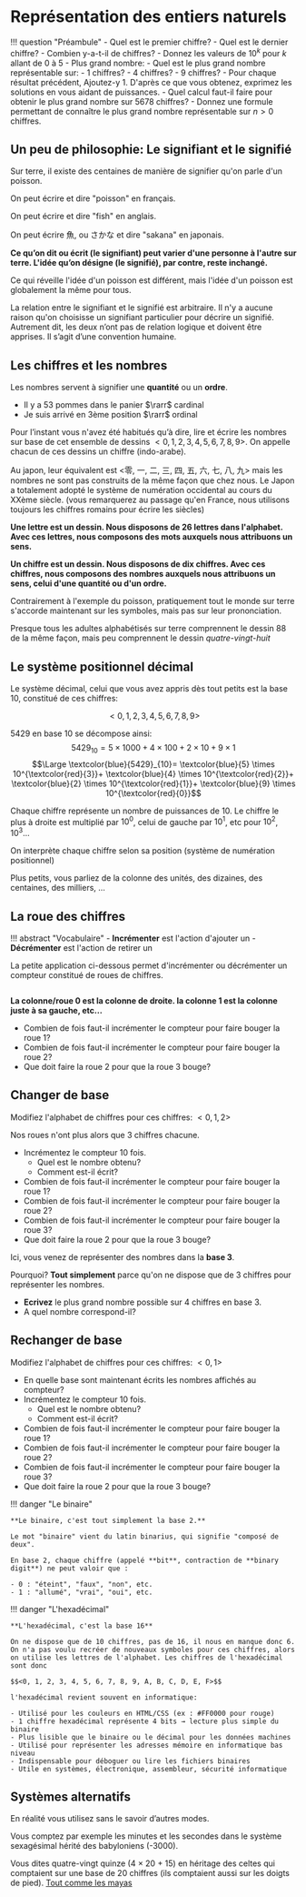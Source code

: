 # Représentation des entiers naturels


!!! question "Préambule"
    - Quel est le premier chiffre?
    - Quel est le dernier chiffre?
    - Combien y-a-t-il de chiffres?
    - Donnez les valeurs de $10^k$ pour $k$ allant de 0 à 5
    - Plus grand nombre:
        - Quel est le plus grand nombre représentable sur:
            - 1 chiffres?
            - 4 chiffres?
            - 9 chiffres?
        - Pour chaque résultat précédent, Ajoutez-y 1. D'après ce que vous obtenez, exprimez les solutions en vous aidant de puissances.
        - Quel calcul faut-il faire pour obtenir le plus grand nombre sur 5678 chiffres?
        - Donnez une formule permettant de connaître le plus grand nombre représentable sur $n>0$ chiffres.

## Un peu de philosophie: Le signifiant et le signifié

Sur terre, il existe des centaines de manière de signifier qu'on parle d'un poisson.

On peut écrire et dire "poisson" en français.

On peut écrire et dire "fish" en anglais.

On peut écrire 魚, ou さかな et dire "sakana" en japonais.

**Ce qu’on dit ou écrit (le signifiant) peut varier d'une personne à l'autre sur terre. L'idée qu’on désigne (le signifié), par contre, reste inchangé.**

Ce qui réveille l'idée d'un poisson est différent, mais l'idée d'un poisson est globalement la même pour tous.

La relation entre le signifiant et le signifié est arbitraire. Il n'y a aucune raison qu'on choisisse un signifiant particulier pour décrire un signifié. Autrement dit, les deux n’ont pas de relation logique et doivent être apprises. Il s’agit d’une convention humaine.

## Les chiffres et les nombres

Les nombres servent à signifier une **quantité** ou un **ordre**.

- Il y a 53 pommes dans le panier $\rarr$ cardinal
- Je suis arrivé en 3ème position $\rarr$ ordinal

Pour l’instant vous n'avez été habitués qu’à dire, lire et écrire les nombres sur base de cet ensemble de dessins $<0, 1, 2, 3, 4, 5, 6, 7, 8, 9>$. On appelle chacun de ces dessins un chiffre (indo-arabe).

Au japon, leur équivalent est <零, 一, 二, 三, 四, 五, 六, 七, 八, 九> mais les nombres ne sont pas construits de la même façon que chez nous. Le Japon a totalement adopté le système de numération occidental au cours du XXème siècle. (vous remarquerez au passage qu'en France, nous utilisons toujours les chiffres romains pour écrire les siècles) 

**Une lettre est un dessin. Nous disposons de 26 lettres dans l'alphabet.
Avec ces lettres, nous composons des mots auxquels nous attribuons un sens.**

**Un chiffre est un dessin. Nous disposons de dix chiffres. 
Avec ces chiffres, nous composons des nombres auxquels nous attribuons un sens, celui d'une quantité ou d'un ordre.**

Contrairement à l'exemple du poisson, pratiquement tout le monde sur terre s'accorde maintenant sur les symboles, mais pas sur leur prononciation.

Presque tous les adultes alphabétisés sur terre comprennent le dessin $88$ de la même façon, mais peu comprennent le dessin $quatre\text{-}vingt\text{-}huit$


## Le système positionnel décimal

Le système décimal, celui que vous avez appris dès tout petits est la base 10, constitué de ces chiffres: 

$$<0, 1, 2, 3, 4, 5, 6, 7, 8, 9>$$

$5429$ en base 10 se décompose ainsi:
$$5429_{10}=5 \times 1000+4 \times 100+2 \times 10+9 \times 1$$
$$\Large \textcolor{blue}{5429}_{10}= \textcolor{blue}{5} \times 10^{\textcolor{red}{3}}+ \textcolor{blue}{4} \times 10^{\textcolor{red}{2}}+ \textcolor{blue}{2} \times 10^{\textcolor{red}{1}}+ \textcolor{blue}{9} \times 10^{\textcolor{red}{0}}$$

Chaque chiffre représente un nombre de puissances de 10.
Le chiffre le plus à droite est multiplié par $10^0$, celui de gauche par $10^1$, etc pour $10^2$, $10^3$...

On interprète chaque chiffre selon sa position (système de numération positionnel)

Plus petits, vous parliez de la colonne des unités, des dizaines, des centaines, des milliers, ...


## La roue des chiffres

!!! abstract "Vocabulaire"
    - **Incrémenter** est l'action d'ajouter un
    - **Décrémenter** est l'action de retirer un 

La petite application ci-dessous permet d'incrémenter ou décrémenter un compteur constitué de roues de chiffres.




<div class="parametres" id="parametres"></div>
<div id="compteur"></div>


  <script>
    let compteurActuel = null;

    function creerCompteur(id, alphabet, chiffres) {
      const base = alphabet.length;
      const container = document.getElementById(id);
      container.innerHTML = "";

      const compteurEl = document.createElement("div");
      compteurEl.className = "compteur";

      const lignes = document.createElement("div");
      lignes.className = "chiffres";
      compteurEl.appendChild(lignes);

      const boutons = document.createElement("div");
      const plus = document.createElement("button");
      const moins = document.createElement("button");
      plus.className = moins.className = "global";
      plus.textContent = "+";
      moins.textContent = "−";
      boutons.appendChild(plus);
      boutons.appendChild(moins);
      compteurEl.appendChild(boutons);

      const affichage = document.createElement("div");
      affichage.className = "valeur";
      compteurEl.appendChild(affichage);

      container.appendChild(compteurEl);

      const colonnes = [];

      for (let i = 0; i < chiffres; i++) {
        const col = document.createElement("div");
        col.className = "colonne";

        const wrap = document.createElement("div");
        wrap.className = "roue-wrapper";

        const roue = document.createElement("div");
        roue.className = "roue";

        const span0 = document.createElement("span");
        span0.textContent = alphabet[0];
        roue.appendChild(span0);

        wrap.appendChild(roue);
        col.appendChild(wrap);
        lignes.appendChild(col);

        colonnes.push({ roue, current: 0, animating: false });
      }

      function majColonne(i, newVal, direction) {
        const col = colonnes[i];
        if (col.animating || col.current === newVal) return;

        const span = document.createElement("span");
        span.textContent = alphabet[newVal];
        col.current = newVal;
        col.animating = true;

        if (direction > 0) {
          col.roue.appendChild(span);
          requestAnimationFrame(() => {
            col.roue.classList.add("animate");
            col.roue.style.transform = "translateY(-2em)";
          });
        } else {
          col.roue.prepend(span);
          col.roue.style.transform = "translateY(-2em)";
          col.roue.offsetHeight;
          col.roue.classList.add("animate");
          col.roue.style.transform = "translateY(0)";
        }

        setTimeout(() => {
          col.roue.classList.remove("animate");
          col.roue.style.transform = "translateY(0)";
          col.roue.innerHTML = `<span>${alphabet[newVal]}</span>`;
          col.animating = false;
        }, 300);
      }

      function getValeur() {
        return colonnes.reduce((acc, col) => acc * base + col.current, 0);
      }

      function setValeur(nouvelleValeur, direction) {
        const chiffresArr = Array(chiffres).fill(0);
        let reste = nouvelleValeur;
        for (let i = chiffres - 1; i >= 0; i--) {
          chiffresArr[i] = reste % base;
          reste = Math.floor(reste / base);
        }

        for (let i = 0; i < chiffres; i++) {
          majColonne(i, chiffresArr[i], direction);
        }

        affichage.textContent = "Valeur décimale : " + nouvelleValeur;
      }

      plus.onclick = () => {
        const val = getValeur();
        if (val < base ** chiffres - 1) setValeur(val + 1, +1);
      };

      moins.onclick = () => {
        const val = getValeur();
        if (val > 0) setValeur(val - 1, -1);
      };

      setValeur(0, +1);
      compteurActuel = { alphabet: alphabet.join(""), chiffres };
    }

    function initialiserFormulaire() {
      const zone = document.getElementById("parametres");

      const champ1 = document.createElement("div");
      champ1.className = "champ";
      const labelAlpha = document.createElement("label");
      labelAlpha.textContent = "Alphabet de chiffres : ";
      const champAlphabet = document.createElement("input");
      champAlphabet.type = "text";
      champAlphabet.value = "0123456789";
      champ1.appendChild(labelAlpha);
      champ1.appendChild(champAlphabet);

      const champ2 = document.createElement("div");
      champ2.className = "champ";
      const labelChiffres = document.createElement("label");
      labelChiffres.textContent = "Nombre de chiffres : ";
      const champChiffres = document.createElement("input");
      champChiffres.type = "number";
      champChiffres.min = 1;
      champChiffres.value = 4;
      champ2.appendChild(labelChiffres);
      champ2.appendChild(champChiffres);

      zone.appendChild(champ1);
      zone.appendChild(champ2);

      function reinitCompteur() {
        const alphabet = champAlphabet.value.split("");
        const chiffres = parseInt(champChiffres.value);
        if (alphabet.length > 0 && chiffres > 0) {
          const config = compteurActuel || {};
          if (config.alphabet !== alphabet.join("") || config.chiffres !== chiffres) {
            creerCompteur("compteur", alphabet, chiffres);
          }
        }
      }

      champAlphabet.addEventListener("input", reinitCompteur);
      champChiffres.addEventListener("input", reinitCompteur);

      reinitCompteur();
    }

    initialiserFormulaire();
  </script>


  <style>


    #compteur *, #parametres * {
      font-family: monospace;
      text-align: center;
    }


    .parametres {
      display: flex;
      justify-content: center;
      gap: 2em;
      margin-bottom: 1em;
      flex-wrap: wrap;
    }

    .champ {
      display: flex;
      flex-direction: column;
      align-items: center;
    }

    .compteur {
      display: flex;
      flex-direction: column;
      align-items: center;
    }

    .chiffres {
      display: flex;
      justify-content: center;
      gap: 1em;
      margin-bottom: 1em;
    }

    .colonne {
      display: flex;
      flex-direction: column;
      align-items: center;
      width: 2em;
    }

    .roue-wrapper {
      height: 2em;
      width: 2em;
      font-size: 2em;
      overflow: hidden;
      border: 1px solid #ccc;
    }

    .roue {
      display: flex;
      flex-direction: column;
      transform: translateY(0);
    }

    .roue.animate {
      transition: transform 0.3s ease-in-out !important;
    }

    .roue span {
      height: 2em;
      line-height: 2em;
      text-align: center;
    }

    .global {
      font-size: 1.5em;
      margin: 0.5em;
      padding: 0.2em 0.6em;
    }

    .valeur {
      margin-top: 1em;
      font-size: 1.2em;
    }
  </style>





**La colonne/roue 0 est la colonne de droite. la colonne 1 est la colonne juste à sa gauche, etc...**

- Combien de fois faut-il incrémenter le compteur pour faire bouger la roue 1?
- Combien de fois faut-il incrémenter le compteur pour faire bouger la roue 2?
- Que doit faire la roue 2 pour que la roue 3 bouge?

## Changer de base

Modifiez l'alphabet de chiffres pour ces chiffres: $<0, 1, 2>$

Nos roues n'ont plus alors que 3 chiffres chacune.

- Incrémentez le compteur 10 fois. 
    - Quel est le nombre obtenu? 
    - Comment est-il écrit?
- Combien de fois faut-il incrémenter le compteur pour faire bouger la roue 1?
- Combien de fois faut-il incrémenter le compteur pour faire bouger la roue 2?
- Combien de fois faut-il incrémenter le compteur pour faire bouger la roue 3?
- Que doit faire la roue 2 pour que la roue 3 bouge?

Ici, vous venez de représenter des nombres dans la **base 3**.

Pourquoi? **Tout simplement** parce qu'on ne dispose que de 3 chiffres pour représenter les nombres.

- **Ecrivez** le plus grand nombre possible sur 4 chiffres en base 3.
- A quel nombre correspond-il?

## Rechanger de base

Modifiez l'alphabet de chiffres pour ces chiffres: $<0, 1>$

- En quelle base sont maintenant écrits les nombres affichés au compteur?
- Incrémentez le compteur 10 fois. 
    - Quel est le nombre obtenu? 
    - Comment est-il écrit?
- Combien de fois faut-il incrémenter le compteur pour faire bouger la roue 1?
- Combien de fois faut-il incrémenter le compteur pour faire bouger la roue 2?
- Combien de fois faut-il incrémenter le compteur pour faire bouger la roue 3?
- Que doit faire la roue 2 pour que la roue 3 bouge?


!!! danger "Le binaire"

    **Le binaire, c'est tout simplement la base 2.**

    Le mot "binaire" vient du latin binarius, qui signifie "composé de deux".

    En base 2, chaque chiffre (appelé **bit**, contraction de **binary digit**) ne peut valoir que :

    - 0 : "éteint", "faux", "non", etc.
    - 1 : "allumé", "vrai", "oui", etc.


!!! danger "L'hexadécimal"

    **L'hexadécimal, c'est la base 16**

    On ne dispose que de 10 chiffres, pas de 16, il nous en manque donc 6. On n'a pas voulu recréer de nouveaux symboles pour ces chiffres, alors on utilise les lettres de l'alphabet. Les chiffres de l'hexadécimal sont donc

    $$<0, 1, 2, 3, 4, 5, 6, 7, 8, 9, A, B, C, D, E, F>$$

    l'hexadécimal revient souvent en informatique:

    - Utilisé pour les couleurs en HTML/CSS (ex : #FF0000 pour rouge)
    - 1 chiffre hexadécimal représente 4 bits → lecture plus simple du binaire
    - Plus lisible que le binaire ou le décimal pour les données machines
    - Utilisé pour représenter les adresses mémoire en informatique bas niveau
    - Indispensable pour déboguer ou lire les fichiers binaires
    - Utile en systèmes, électronique, assembleur, sécurité informatique





## Systèmes alternatifs

En réalité vous utilisez sans le savoir d’autres modes.

Vous comptez par exemple les minutes et les secondes dans le système sexagésimal hérité des babyloniens (-3000).

Vous dites quatre-vingt quinze (4 × 20 + 15) en héritage des celtes qui comptaient sur une base de 20 chiffres (ils comptaient aussi sur les doigts de pied). [Tout comme les mayas](https://fr.wikipedia.org/wiki/Num%C3%A9ration_maya)



